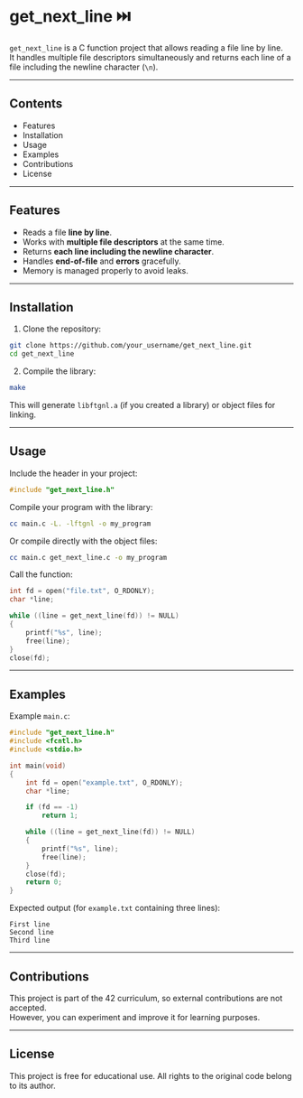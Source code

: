 # get_next_line ⏭️​

`get_next_line` is a C function project that allows reading a file line by line.  
It handles multiple file descriptors simultaneously and returns each line of a file including the newline character (`\n`).

---

## Contents

- Features
- Installation
- Usage
- Examples
- Contributions
- License

---

## Features

- Reads a file **line by line**.
- Works with **multiple file descriptors** at the same time.
- Returns **each line including the newline character**.
- Handles **end-of-file** and **errors** gracefully.
- Memory is managed properly to avoid leaks.

---

## Installation

1. Clone the repository:

```bash
git clone https://github.com/your_username/get_next_line.git
cd get_next_line
```

2. Compile the library:

```bash
make
```

This will generate `libftgnl.a` (if you created a library) or object files for linking.

---

## Usage

Include the header in your project:

```c
#include "get_next_line.h"
```

Compile your program with the library:

```bash
cc main.c -L. -lftgnl -o my_program
```

Or compile directly with the object files:

```bash
cc main.c get_next_line.c -o my_program
```

Call the function:

```c
int fd = open("file.txt", O_RDONLY);
char *line;

while ((line = get_next_line(fd)) != NULL)
{
    printf("%s", line);
    free(line);
}
close(fd);
```

---

## Examples

Example `main.c`:

```c
#include "get_next_line.h"
#include <fcntl.h>
#include <stdio.h>

int main(void)
{
    int fd = open("example.txt", O_RDONLY);
    char *line;

    if (fd == -1)
        return 1;

    while ((line = get_next_line(fd)) != NULL)
    {
        printf("%s", line);
        free(line);
    }
    close(fd);
    return 0;
}
```

Expected output (for `example.txt` containing three lines):

```text
First line
Second line
Third line
```

---

## Contributions

This project is part of the 42 curriculum, so external contributions are not accepted.  
However, you can experiment and improve it for learning purposes.

---

## License

This project is free for educational use. All rights to the original code belong to its author.
